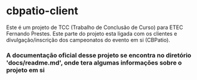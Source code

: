# cbpatio-client
Este é um projeto de TCC (Trabalho de Conclusão de Curso) para ETEC Fernando Prestes. Este parte do projeto esta ligada com os clientes e divulgação/inscrição dos campeonatos do evento em si (CBPatio).


### A documentação oficial desse projeto se encontra no diretório 'docs/readme.md', onde tera algumas informações sobre o projeto em si
